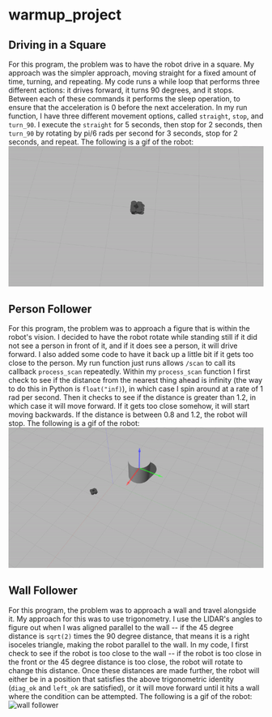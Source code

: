 # warmup_project


## Driving in a Square
For this program, the problem was to have the robot drive in a square. My approach was the simpler approach, moving straight for a fixed amount of time, turning, and repeating. My code runs a while loop that performs three different actions: it drives forward, it turns 90 degrees, and it stops. Between each of these commands it performs the sleep operation, to ensure that the acceleration is 0 before the next acceleration.
In my run function, I have three different movement options, called `straight`, `stop`, and `turn_90`. I execute the `straight` for 5 seconds, then stop for 2 seconds, then `turn_90` by rotating by pi/6 rads per second for 3 seconds, stop for 2 seconds, and repeat.
The following is a gif of the robot:
![driving in a square][square]

## Person Follower
For this program, the problem was to approach a figure that is within the robot's vision. I decided to have the robot rotate while standing still if it did not see a person in front of it, and if it does see a person, it will drive forward. I also added some code to have it back up a little bit if it gets too close to the person.
My run function just runs allows `/scan` to call its callback `process_scan` repeatedly. Within my `process_scan` function I first check to see if the distance from the nearest thing ahead is infinity (the way to do this in Python is `float("inf)`), in which case I spin around at a rate of 1 rad per second. Then it checks to see if the distance is greater than 1.2, in which case it will move forward. If it gets too close somehow, it will start moving backwards. If the distance is between 0.8 and 1.2, the robot will stop.
The following is a gif of the robot:
![person follower][person]

## Wall Follower
For this program, the problem was to approach a wall and travel alongside it. My approach for this was to use trigonometry. I use the LIDAR's angles to figure out when I was aligned parallel to the wall -- if the 45 degree distance is `sqrt(2)` times the 90 degree distance, that means it is a right isoceles triangle, making the robot parallel to the wall.
In my code, I first check to see if the robot is too close to the wall -- if the robot is too close in the front or the 45 degree distance is too close, the robot will rotate to change this distance. Once these distances are made further, the robot will either be in a position that satisfies the above trigonometric identity (`diag_ok` and `left_ok` are satisfied), or it will move forward until it hits a wall where the condition can be attempted.
The following is a gif of the robot:
![wall follower][wall]


[square]: ./gifs/drive_square.gif
[person]: ./gifs/person_follower.gif
[wall]: ./gifs/wall_follower.gif
<!-- 
ffmpeg -i person_follower.mp4 -vf "eq=brightness=0.1,fps=30,scale=800:-1:flags=lanczos,split[s0][s1];[s0]palettegen[p];[s1][p]paletteuse" -loop 0 person_follower.gif
 -->